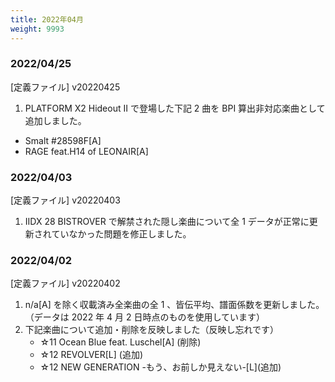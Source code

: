 ```yaml
---
title: 2022年04月
weight: 9993
---
```


### 2022/04/25

[定義ファイル] v20220425

1. PLATFORM X2 Hideout II で登場した下記 2 曲を BPI 算出非対応楽曲として追加しました。

- Smalt #28598F[A]
- RAGE feat.H14 of LEONAIR[A]

### 2022/04/03

[定義ファイル] v20220403

1. IIDX 28 BISTROVER で解禁された隠し楽曲について全 1 データが正常に更新されていなかった問題を修正しました。

### 2022/04/02

[定義ファイル] v20220402

1. n/a[A] を除く収載済み全楽曲の全 1 、皆伝平均、譜面係数を更新しました。
   （データは 2022 年 4 月 2 日時点のものを使用しています）
2. 下記楽曲について追加・削除を反映しました（反映し忘れです）
   - ☆11 Ocean Blue feat. Luschel[A] (削除)
   - ☆12 REVOLVER[L] (追加)
   - ☆12 NEW GENERATION \-もう、お前しか見えない\-\[L\]\(追加)
